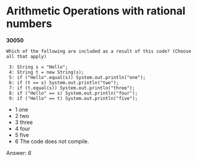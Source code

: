 Arithmetic Operations with rational numbers
===========================================
**30050**
```
Which of the following are included as a result of this code? (Choose all that apply) 
 
 3: String s = "Hello"; 
 4: String t = new String(s); 
 5: if ("Hello".equal(s)) System.out.println("one"); 
 6: if (t == s) System.out.println("two"); 
 7: if (t.equal(s)) System.out.println("three"); 
 8: if ("Hello" == s) System.out.println("four"); 
 9: if ("Hello" == t) System.out.println("five");
```


- 1 one
- 2 two
- 3 three
- 4 four
- 5 five
- 6 The code does not compile.

Answer: *6*

